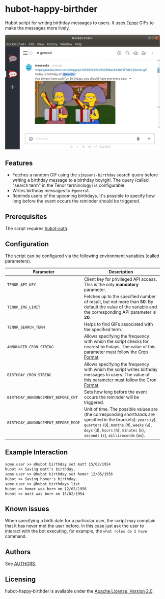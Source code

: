 # hubot-happy-birthder

Hubot script for writing birthday messages to users. It uses [Tenor](https://tenor.com) GIFs to make the messages more lively.

<p align="center">
    <img src="example.png" width="600">
</p>

## Features

* Fetches a random GIF using the `simpsons-birthday` search query before writing a birthday message to a birthday boy/girl. The query (called "search term" in the Tenor terminology) is configurable.
* Writes birthday messages to `#general`.
* Reminds users of the upcoming birthdays. It's possible to specify how long before the event occurs the reminder should be triggered.

## Prerequisites

The script requires [hubot-auth](https://github.com/hubot-scripts/hubot-auth).

## Configuration

The script can be configured via the following environment variables (called parameters).

| Parameter                           | Description |
|-------------------------------------|-------------|
| `TENOR_API_KEY`                     | Сlient key for privileged API access. This is the only **mandatory** parameter. |
| `TENOR_IMG_LIMIT`                   | Fetches up to the specified number of result, but not more than **50**. By default the value of the variable and the corresponding API parameter is **20**. |
| `TENOR_SEARCH_TERM`                 | Helps to find GIFs associated with the specified term. |
| `ANNOUNCER_CRON_STRING`             | Allows specifying the frequency with which the script checks for nearest birthdays. The value of this parameter must follow the [Cron Format](https://github.com/node-schedule/node-schedule#cron-style-scheduling). |
| `BIRTHDAY_CRON_STRING`              | Allows specifying the frequency with which the script writes birthday messages to users. The value of this parameter must follow the [Cron Format](https://github.com/node-schedule/node-schedule#cron-style-scheduling). |
| `BIRTHDAY_ANNOUNCEMENT_BEFORE_CNT`  | Sets how long before the event occurs the reminder will be triggered. |
| `BIRTHDAY_ANNOUNCEMENT_BEFORE_MODE` | Unit of time. The possible values are (the corresponding shorthands are specified in the brackets): `years` (`y`), `quarters` (`Q`), `months` (`M`), `weeks` (`w`), `days` (`d`), `hours` (`h`), `minutes` (`m`), `seconds` (`s`), `milliseconds` (`ms`). |

## Example Interaction

```
some.user >> @hubot birthday set matt 15/02/1954
hubot >> Saving matt's birthday.
some.user >> @hubot birthday set homer 12/05/1956
hubot >> Saving homer's birthday.
some.user >> @hubot birthdays list
hubot >> homer was born on 12/05/1956
hubot >> matt was born on 15/02/1954
```

## Known issues

When specifying a birth date for a particular user, the script may complain that it has never met the user before. In this case just ask the user to interact with the bot executing, for example, the `what roles do I have` command.

## Authors

See [AUTHORS](AUTHORS.md).

## Licensing

hubot-happy-birthder is available under the [Apache License, Version 2.0](LICENSE).

